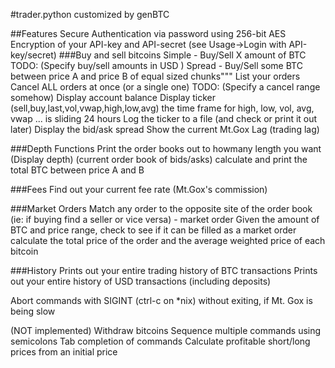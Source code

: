 #trader.python customized by genBTC

##Features
Secure Authentication via password using 256-bit AES Encryption of your API-key and API-secret (see Usage->Login with API-key/secret)
###Buy and sell bitcoins
Simple - Buy/Sell X amount of BTC    TODO:   (Specify buy/sell amounts in USD ) 
Spread - Buy/Sell some BTC between price A and price B of equal sized chunks"""
List your orders
Cancel ALL orders at once (or a single one)	TODO: (Specify a cancel range somehow)
Display account balance
Display ticker (sell,buy,last,vol,vwap,high,low,avg)	the time frame for high, low, vol, avg, vwap ... is sliding 24 hours
Log the ticker to a file (and check or print it out later)
Display the bid/ask spread 
Show the current Mt.Gox Lag (trading lag)

###Depth Functions
Print the order books out to howmany length you want (Display depth) (current order book of bids/asks)
calculate and print the total BTC between price A and B

###Fees
Find out your current fee rate (Mt.Gox's commission)

###Market Orders
Match any order to the opposite site of the order book (ie: if buying find a seller or vice versa) - market order
Given the amount of BTC and price range, check to see if it can be filled as a market order
calculate the total price of the order and the average weighted price of each bitcoin 

###History 
Prints out your entire trading history of BTC transactions
Prints out your entire history of USD transactions (including deposits)



Abort commands with SIGINT (ctrl-c on *nix) without exiting, if Mt. Gox is being slow

(NOT implemented)
Withdraw bitcoins
Sequence multiple commands using semicolons
Tab completion of commands
Calculate profitable short/long prices from an initial price